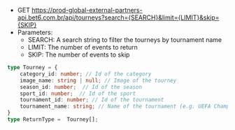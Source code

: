 - GET https://prod-global-external-partners-api.bet6.com.br/api/tourneys?search={SEARCH}&limit={LIMIT}&skip={SKIP}
- Parameters:
    - SEARCH: A search string to filter the tourneys by tournament name
    - LIMIT: The number of events to return
    - SKIP: The number of events to skip

```typescript
type Tourney = {
    category_id: number; // Id of the category
    image_name: string | null; // Image of the tourney
    season_id: number;  // Id of the season
    sport_id: number;  // Id of the sport
    tournament_id: number; // Id of the tournament
    tournament_name: string; // Name of the tournament (e.g. UEFA Champions League)
}
type ReturnType =  Tourney[];
```
